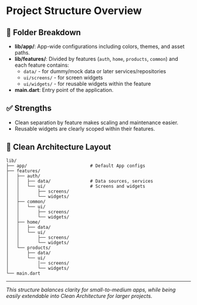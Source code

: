 # Project Structure Overview

## 📁 Folder Breakdown

- **lib/app/**: App-wide configurations including colors, themes, and asset paths.
- **lib/features/**: Divided by features (`auth`, `home`, `products`, `common`) and each feature contains:
  - `data/` - for dummy/mock data or later services/repositories
  - `ui/screens/` - for screen widgets
  - `ui/widgets/` - for reusable widgets within the feature
- **main.dart**: Entry point of the application.

## ✅ Strengths
- Clean separation by feature makes scaling and maintenance easier.
- Reusable widgets are clearly scoped within their features.

## 🧱 Clean Architecture Layout
```
lib/         
├── app/                        # Default App configs
├── features/
│   ├── auth/
│   │   ├── data/               # Data sources, services 
│   │   └── ui/                 # Screens and widgets
│   │       ├── screens/
│   │       └── widgets/
│   ├── common/
│   │   └── ui/
│   │       ├── screens/
│   │       └── widgets/
│   ├── home/
│   │   ├── data/
│   │   └── ui/
│   │       ├── screens/
│   │       └── widgets/
│   └── products/
│       ├── data/
│       └── ui/
│           │── screens/
│           └── widgets/
└── main.dart
```

---
_This structure balances clarity for small-to-medium apps, while being easily extendable into Clean Architecture for larger projects._